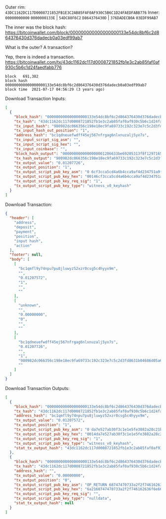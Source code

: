 Outer rim: `43DC1162DC117D0008721852FB1E3C2AB85FAF0AF930C5B6C1D24FAEDFABB776`
Inner: `00000000000` `0000000133E` | `54DC88F6C2` `D864376430D` | `376DADECB0A` `03EDF99AB7`

The inner was the block hash:
https://bitcoinwallet.com/block/000000000000000000133e54dc8bf6c2d864376430d376dadecb0a03edf99ab7

What is the outer?
A transaction?

Yep, there is indeed a transaction.
https://bitcoinwallet.com/tx/43dc1162dc117d0008721852fb1e3c2ab85faf0af930c5b6c1d24faedfabb776

```
block 	691,382
block hash 	000000000000000000133e54dc8bf6c2d864376430d376dadecb0a03edf99ab7
block time 	2021-07-17 04:56:29 (3 years ago) 
```

Download Transaction Inputs:
```json
[
  {
    "block_hash": "000000000000000000133e54dc8bf6c2d864376430d376dadecb0a03edf99ab7",
    "tx_hash": "43dc1162dc117d0008721852fb1e3c2ab85faf0af930c5b6c1d24faedfabb776",
    "tx_input_hash": "980982dc066356c198e18ec9fa69733c192c323e7c5c2d3fd8631b04686d05a6",
    "tx_input_hash_out_position": "1",
    "address_hash": "bc1qdneuefwdff45ej567nfrgag6nlxnuzalj5yx7s",
    "tx_input_script_sig_asm": "",
    "tx_input_script_sig_hex": "",
    "tx_input_coinbase": "",
    "block_hash_output": "0000000000000000001206633be69205313f8f12971653880f79b70986e745bf",
    "tx_hash_output": "980982dc066356c198e18ec9fa69733c192c323e7c5c2d3fd8631b04686d05a6",
    "tx_output_value": "0.01207726",
    "tx_output_position": "1",
    "tx_output_script_pub_key_asm": "0 6cf3cca5cd4a6b4cca9af4d234751a9fcd3e0bbf",
    "tx_output_script_pub_key_hex": "00146cf3cca5cd4a6b4cca9af4d234751a9fcd3e0bbf",
    "tx_output_script_pub_key_req_sig": "1",
    "tx_output_script_pub_key_type": "witness_v0_keyhash"
  }
]
```

Download Transaction:
```json
{
  "header": [
    "address",
    "deposit",
    "payment",
    "position",
    "input hash",
    "action"
  ],
  "footer": null,
  "body": [
    [
      "bc1qmfl9y74npu7pu8jluwyz52xzr0csg5c4hyyx9m",
      "",
      "0.01207572",
      "1",
      "",
      ""
    ],
    [
      "unknown",
      "",
      "0.00000000",
      "0",
      "",
      ""
    ],
    [
      "bc1qdneuefwdff45ej567nfrgag6nlxnuzalj5yx7s",
      "0.01207726",
      "",
      "1",
      "980982dc066356c198e18ec9fa69733c192c323e7c5c2d3fd8631b04686d05a6",
      ""
    ]
  ]
}
```

Download Transaction Outputs:
```json
[
  {
    "block_hash": "000000000000000000133e54dc8bf6c2d864376430d376dadecb0a03edf99ab7",
    "tx_hash": "43dc1162dc117d0008721852fb1e3c2ab85faf0af930c5b6c1d24faedfabb776",
    "address_hash": "bc1qmfl9y74npu7pu8jluwyz52xzr0csg5c4hyyx9m",
    "tx_output_value": "0.01207572",
    "tx_output_position": "1",
    "tx_output_script_pub_key_asm": "0 da7e527ab30f3c1e1e5fe3882a28c21bf1045315",
    "tx_output_script_pub_key_hex": "0014da7e527ab30f3c1e1e5fe3882a28c21bf1045315",
    "tx_output_script_pub_key_req_sig": "1",
    "tx_output_script_pub_key_type": "witness_v0_keyhash",
    "stat_tx_output_hash": "43dc1162dc117d0008721852fb1e3c2ab85faf0af930c5b6c1d24faedfabb776"
  },
  {
    "block_hash": "000000000000000000133e54dc8bf6c2d864376430d376dadecb0a03edf99ab7",
    "tx_hash": "43dc1162dc117d0008721852fb1e3c2ab85faf0af930c5b6c1d24faedfabb776",
    "address_hash": "",
    "tx_output_value": "0.00000000",
    "tx_output_position": "0",
    "tx_output_script_pub_key_asm": "OP_RETURN 68747470733a2f2f746162636f6e662e636f6d2f73636176656e67657268756e74",
    "tx_output_script_pub_key_hex": "6a2168747470733a2f2f746162636f6e662e636f6d2f73636176656e67657268756e74",
    "tx_output_script_pub_key_req_sig": "",
    "tx_output_script_pub_key_type": "nulldata",
    "stat_tx_output_hash": null
  }
]
```
